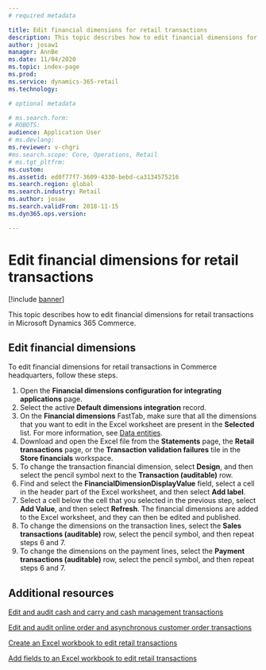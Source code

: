 ```yaml
---
# required metadata

title: Edit financial dimensions for retail transactions
description: This topic describes how to edit financial dimensions for retail transactions in Microsoft Dynamics 365 Commerce.
author: josaw1
manager: AnnBe
ms.date: 11/04/2020
ms.topic: index-page
ms.prod: 
ms.service: dynamics-365-retail
ms.technology: 

# optional metadata

# ms.search.form: 
# ROBOTS: 
audience: Application User
# ms.devlang: 
ms.reviewer: v-chgri
#ms.search.scope: Core, Operations, Retail
# ms.tgt_pltfrm: 
ms.custom: 
ms.assetid: ed0f77f7-3609-4330-bebd-ca3134575216
ms.search.region: global
ms.search.industry: Retail
ms.author: josaw
ms.search.validFrom: 2018-11-15
ms.dyn365.ops.version: 

---
```

# Edit financial dimensions for retail transactions

[!include [banner](../includes/banner.md)]

This topic describes how to edit financial dimensions for retail transactions in Microsoft Dynamics 365 Commerce.

## Edit financial dimensions

To edit financial dimensions for retail transactions in Commerce headquarters, follow these steps.

1. Open the **Financial dimensions configuration for integrating applications** page.
1. Select the active **Default dimensions integration** record.
1. On the **Financial dimensions** FastTab, make sure that all the dimensions that you want to edit in the Excel worksheet are present in the **Selected** list. For more information, see [Data entities](https://docs.microsoft.com/dynamics365/fin-ops-core/dev-itpro/financial/financial-dimension-configuration-integration#data-entities).
1. Download and open the Excel file from the **Statements** page, the **Retail transactions** page, or the **Transaction validation failures** tile in the **Store financials** workspace.
1. To change the transaction financial dimension, select **Design**, and then select the pencil symbol next to the **Transaction (auditable)** row.
1. Find and select the **FinancialDimensionDisplayValue** field, select a cell in the header part of the Excel worksheet, and then select **Add label**.
1. Select a cell below the cell that you selected in the previous step, select **Add Value**, and then select **Refresh**. The financial dimensions are added to the Excel worksheet, and they can then be edited and published.
1. To change the dimensions on the transaction lines, select the **Sales transactions (auditable)** row, select the pencil symbol, and then repeat steps 6 and 7.
1. To change the dimensions on the payment lines, select the **Payment transactions (auditable)** row, select the pencil symbol, and then repeat steps 6 and 7.

## Additional resources

[Edit and audit cash and carry and cash management transactions](edit-cash-trans.md)

[Edit and audit online order and asynchronous customer order transactions](edit-order-trans.md)

[Create an Excel workbook to edit retail transactions](create-excel-edit.md)

[Add fields to an Excel workbook to edit retail transactions](add-fields-excel.md)
